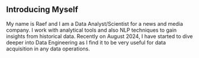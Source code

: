 ## Introducing Myself

My name is Raef and I am a Data Analyst/Scientist for a news and media company. I work with analytical tools and also NLP techniques to gain insights from historical data. Recently on August 2024, I have started to dive deeper into Data Engineering as I find it to be very useful for data acquisition in any data operations.

<!--
**raefaidid/raefaidid** is a ✨ _special_ ✨ repository because its `README.md` (this file) appears on your GitHub profile.

Here are some ideas to get you started:

- 🔭 I’m currently working on ...
- 🌱 I’m currently learning ...
- 👯 I’m looking to collaborate on ...
- 🤔 I’m looking for help with ...
- 💬 Ask me about ...
- 📫 How to reach me: ...
- 😄 Pronouns: ...
- ⚡ Fun fact: ...
-->
